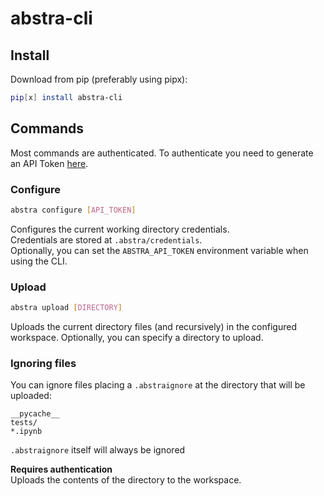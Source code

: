 # abstra-cli

## Install
Download from pip (preferably using pipx):
```sh
pip[x] install abstra-cli
```

## Commands

Most commands are authenticated. To authenticate you need to generate an API Token [here](https://forms.abstra.run/737986ce-a8ed-4c7b-bd7e-5f0b11331b66).

### Configure
``` sh
abstra configure [API_TOKEN]
```
Configures the current working directory credentials.   
Credentials are stored at `.abstra/credentials`.    
Optionally, you can set the `ABSTRA_API_TOKEN` environment variable when using the CLI.

### Upload
``` sh
abstra upload [DIRECTORY]
```
Uploads the current directory files (and recursively) in the configured workspace.
Optionally, you can specify a directory to upload.

### Ignoring files

You can ignore files placing a `.abstraignore` at the directory that will be uploaded:
```
__pycache__
tests/
*.ipynb
```

`.abstraignore` itself will always be ignored

**Requires authentication**  
Uploads the contents of the directory to the workspace. 
